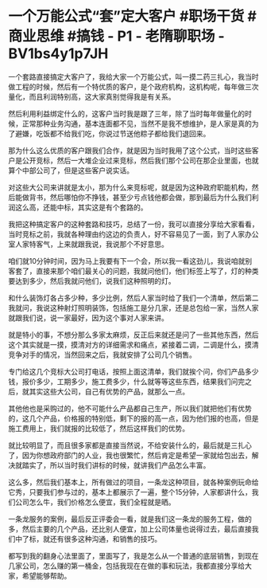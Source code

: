 # 一个万能公式“套”定大客户 #职场干货 #商业思维 #搞钱 - P1 - 老隋聊职场 - BV1bs4y1p7JH

一个套路直接搞定大客户了，我给大家一个万能公式，叫一摸二药三扎心，我当时做工程的时候，然后有一个特优质的客户，是个政府机构，这机构呢，每年做三次量化，而且利润特别高，这大家真别觉得我是有关系。

然后利用利益绑定什么的，这客户当时我是跟了三年，除了当时每年做量化的时候，正常那种业务沟通，基本连面都不见，当然不是我不想维护，是人家是真的为了避嫌，吃饭都不给我们吃，你说过节送他粽子都给我们退回来。

那为什么这么优质的客户跟我们合作，就是因为当时我用了这个公式，当时这些客户是公开竞标，然后一大堆企业过来竞标，然后我们那个公司在那企业里面，也就算个中部公司了，但是这些客户说实话。

对这些大公司来讲就是太小，那为什么来竞标呢，就是因为这种政府职能机构，然后能做背书，然后哪怕你不挣钱，甚至少亏点钱他都会做，那到最后为什么我们利润这么高，还能中标，其实这是有个套路的。

我把这种搞定客户的这种套路和技巧，总结了一份，我可以直接分享给大家看看，当时竞标之前，我就各种理由约这边的负责人，好不容易见了一面，到了人家办公室人家特客气，上来就跟我说，我说那个不好意思。

咱们就10分钟时间，因为马上我要有下一个会，所以我一看这劲儿，我说咱就别客套了，直接来那个咱们最关心的问题，我就问他们，他们标签上写了，灯的种类要达到多少，然后我就问他们，说我们这种照明的灯。

和什么装饰灯各占多少种，多少比例，然后人家当时给了我们一个清单，然后第二我就问，我说这种射灯照明装饰，包括施工是分几家，还是总包给一家，当然人家就跟我们说，说一家最好，因为这个事对人家来讲。

就是特小的事，不想分那么多家太麻烦，反正后来就还是问了一些其他东西，然后这个其实就是一摸，摸清对方的详细需求和痛点，紧接着二调，二调是什么，摸清竞争对手的情况，当然回来之后，我就安排了公司几个销售。

专门给这几个竞标大公司打电话，按照上面这清单，我们就挨个问，你们产品多少钱，报价多少，工期多少，施工费多少，什么就等等这些东西，结果我们问完之后，就其实这些大公司，自己有优势的产品，就那么一点。

其他他也是采购过的，他不可能什么产品都自己生产，所以我们就把他们有优势的，这几个产品，价格报的特别低，剩下的报的高一点，因为他们报的也高，但是施工费用上，我们就报的比较低了，然后这样我们的优势。

就比较明显了，而且很多家都是直接当然说，不给安装什么的，最后就是三扎心了，因为你想政府部门的人业，我也很繁忙，然后肯定是希望一家就给包出去，解决就踏实了，所以当时我们讲标的时候，就讲我们产品怎么丰富。

这么多，然后我们基本上，所有做过的项目，一条龙这种项目，就各种案例玩命给它秀，只要我们参与过的，基本上都展示了一遍，整个15分钟，人家都讲什么，我们公司怎么牛，我们价格怎么便宜，我们全程就是晒。

一条龙服务的案例，最后反正评委会一看，就是我们这一条龙的服务工程，做的多，然后主要的几个产品，还比别人便宜，加上公司体量也说得过去，最后直接我们中了标，就还有很多这种沟通，和销售的技巧。

都写到我的翻身心法里面了，里面写了，我是怎么从一个普通的底层销售，到现在几家公司，怎么赚的第一桶金，包括我现在在做的事和玩法，我都直接分享给大家，希望能够帮助。

